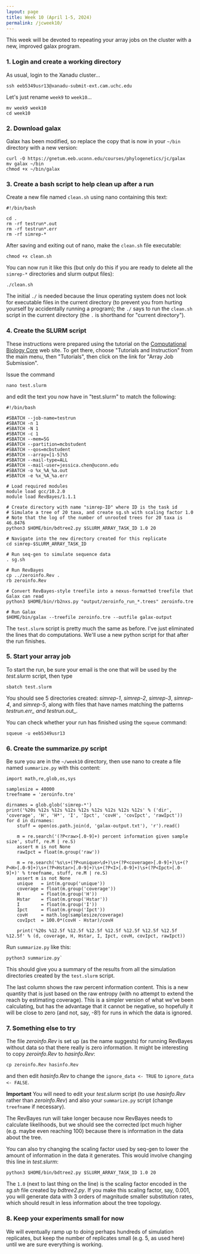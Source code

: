 ```yaml
---
layout: page
title: Week 10 (April 1-5, 2024)
permalink: /jcweek10/
---
```


This week will be devoted to repeating your array jobs on the cluster with a new, improved galax program.

### 1. Login and create a working directory

As usual, login to the Xanadu cluster...

    ssh eeb5349usr13@xanadu-submit-ext.cam.uchc.edu
    
Let's just rename `week9` to `week10`...

    mv week9 week10
    cd week10
    
### 2. Download galax

Galax has been modified, so replace the copy that is now in your `~/bin` directory with a new version:

    curl -O https://gnetum.eeb.uconn.edu/courses/phylogenetics/jc/galax
    mv galax ~/bin
    chmod +x ~/bin/galax
    
### 3. Create a bash script to help clean up after a run

Create a new file named `clean.sh` using nano containing this text:

    #!/bin/bash
    
    cd .
    rm -rf testrun*.out
    rm -rf testrun*.err
    rm -rf simrep-*
    
After saving and exiting out of nano, make the `clean.sh` file executable:

    chmod +x clean.sh
    
You can now run it like this (but only do this if you are ready to delete all the `simrep-*` directories and slurm output files):

    ./clean.sh

The initial `./` is needed because the linux operating system does not look for executable files in the current directory (to prevent you from hurting yourself by accidentally running a program); the `./` says to run the `clean.sh` script in the current directory (the `.` is shorthand for "current directory").
    
### 4. Create the SLURM script

These instructions were prepared using the tutorial on the [Computational Biology Core](https://bioinformatics.uconn.edu) web site. To get there, choose "Tutorials and Instruction" from the main menu, then "Tutorials", then click on the link for "Array Job Submission".

Issue the command 

    nano test.slurm
    
and edit the text you now have in "test.slurm" to match the following:

    #!/bin/bash
    
    #SBATCH --job-name=testrun
    #SBATCH -n 1
    #SBATCH -N 1
    #SBATCH -c 1
    #SBATCH --mem=5G
    #SBATCH --partition=mcbstudent
    #SBATCH --qos=mcbstudent
    #SBATCH --array=[1-5]%5
    #SBATCH --mail-type=ALL
    #SBATCH --mail-user=jessica.chen@uconn.edu
    #SBATCH -o %x_%A_%a.out
    #SBATCH -e %x_%A_%a.err
    
    # Load required modules
    module load gcc/10.2.0
    module load RevBayes/1.1.1
    
    # Create directory with name "simrep-ID" where ID is the task id
    # Simulate a tree of 20 taxa, and create sg.sh with scaling factor 1.0
    # Note that the log of the number of unrooted trees for 20 taxa is 46.8476
    python3 $HOME/bin/bdtree2.py $SLURM_ARRAY_TASK_ID 1.0 20
    
    # Navigate into the new directory created for this replicate
    cd simrep-$SLURM_ARRAY_TASK_ID
    
    # Run seq-gen to simulate sequence data
    . sg.sh
    
    # Run RevBayes
    cp ../zeroinfo.Rev .
    rb zeroinfo.Rev
    
    # Convert RevBayes-style treefile into a nexus-formatted treefile that Galax can read
    python3 $HOME/bin/rb2nxs.py "output/zeroinfo_run_*.trees" zeroinfo.tre
    
    # Run Galax
    $HOME/bin/galax --treefile zeroinfo.tre --outfile galax-output
    
The `test.slurm` script is pretty much the same as before. I've just eliminated the lines that do computations. We'll use a new python script for that after the run finishes.    

### 5. Start your array job

To start the run, be sure your email is the one that will be used by the _test.slurm_ script, then type

    sbatch test.slurm
    
You should see 5 directories created: _simrep-1_, _simrep-2_, _simrep-3_, _simrep-4_, and _simrep-5_, along with files that have names matching the patterns _testrun_*.err_ and _testrun_*.out_.

You can check whether your run has finished using the `squeue` command:

    squeue -u eeb5349usr13
    
### 6. Create the summarize.py script

Be sure you are in the `~/week10` directory, then use nano to create a file named `summarize.py` with this content:

    import math,re,glob,os,sys
    
    samplesize = 40000
    treefname = 'zeroinfo.tre'
    
    dirnames = glob.glob('simrep-*')
    print('%20s %12s %12s %12s %12s %12s %12s %12s %12s' % ('dir', 'coverage', 'H', 'H*', 'I', 'Ipct', 'covH', 'covIpct', 'rawIpct'))
    for d in dirnames:
        stuff = open(os.path.join(d, 'galax-output.txt'), 'r').read()
    
        m = re.search('(?P<raw>[.0-9]+) percent information given sample size', stuff, re.M | re.S)
        assert m is not None
        rawIpct = float(m.group('raw'))
        
        m = re.search('%s\s+(?P<unique>\d+)\s+(?P<coverage>[.0-9]+)\s+(?P<H>[.0-9]+)\s+(?P<Hstar>[.0-9]+)\s+(?P<I>[.0-9]+)\s+(?P<Ipct>[.0-9]+)' % treefname, stuff, re.M | re.S)
        assert m is not None
        unique   = int(m.group('unique'))
        coverage = float(m.group('coverage'))
        H        = float(m.group('H'))
        Hstar    = float(m.group('Hstar'))
        I        = float(m.group('I'))
        Ipct     = float(m.group('Ipct'))
        covH     = math.log(samplesize/coverage)
        covIpct  = 100.0*(covH - Hstar)/covH
        
        print('%20s %12.5f %12.5f %12.5f %12.5f %12.5f %12.5f %12.5f %12.5f' % (d, coverage, H, Hstar, I, Ipct, covH, covIpct, rawIpct))

Run `summarize.py` like this:

    python3 summarize.py`
    
This should give you a summary of the results from all the simulation directories created by the `test.slurm` script.

The last column shows the raw percent information content. This is a new quantity that is just based on the raw entropy (with no attempt to extend the reach by estimating coverage). This is a simpler version of what we've been calculating, but has the advantage that it cannot be negative, so hopefully it will be close to zero (and not, say, -8!) for runs in which the data is ignored.

### 7. Something else to try

The file _zeroinfo.Rev_ is set up (as the name suggests) for running RevBayes without data so that there really is zero information. It might be interesting to copy _zeroinfo.Rev_ to _hasinfo.Rev_:

    cp zeroinfo.Rev hasinfo.Rev

and then edit _hasinfo.Rev_ to change the `ignore_data <- TRUE` to `ignore_data <- FALSE`. 

**Important** You will need to edit your _test.slurm_ script (to use _hasinfo.Rev_ rather than _zeroinfo.Rev_) and also your `summarize.py` script (change `treefname` if necessary). 

The RevBayes run will take longer because now RevBayes needs to calculate likelihoods, but we should see the corrected Ipct much higher (e.g. maybe even reaching 100) because there is information in the data about the tree.

You can also try changing the scaling factor used by seq-gen to lower the amount of information in the data it generates. This would involve changing this line in _test.slurm_:

    python3 $HOME/bin/bdtree2.py $SLURM_ARRAY_TASK_ID 1.0 20

The `1.0` (next to last thing on the line) is the scaling factor encoded in the _sg.sh_ file created by _bdtree2.py_. If you make this scaling factor, say, 0.001, you will generate data with 3 orders of magnitude smaller substitution rates, which should result in less information about the tree topology.

### 8. Keep your experiments small for now

We will eventually ramp up to doing perhaps hundreds of simulation replicates, but keep the number of replicates small (e.g. 5, as used here) until we are sure everything is working.

